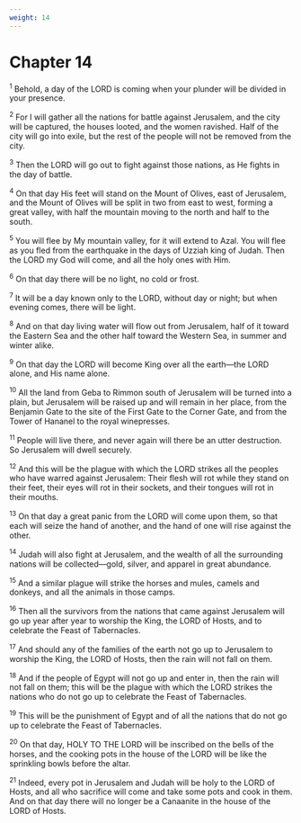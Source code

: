 ```yaml
---
weight: 14
---
```


# Chapter 14

<sup>1</sup> Behold, a day of the LORD is coming when your plunder will be divided in your presence. 

<sup>2</sup> For I will gather all the nations for battle against Jerusalem, and the city will be captured, the houses looted, and the women ravished. Half of the city will go into exile, but the rest of the people will not be removed from the city. 

<sup>3</sup> Then the LORD will go out to fight against those nations, as He fights in the day of battle. 

<sup>4</sup> On that day His feet will stand on the Mount of Olives, east of Jerusalem, and the Mount of Olives will be split in two from east to west, forming a great valley, with half the mountain moving to the north and half to the south. 

<sup>5</sup> You will flee by My mountain valley, for it will extend to Azal. You will flee as you fled from the earthquake in the days of Uzziah king of Judah. Then the LORD my God will come, and all the holy ones with Him. 

<sup>6</sup> On that day there will be no light, no cold or frost. 

<sup>7</sup> It will be a day known only to the LORD, without day or night; but when evening comes, there will be light. 

<sup>8</sup> And on that day living water will flow out from Jerusalem, half of it toward the Eastern Sea and the other half toward the Western Sea, in summer and winter alike. 

<sup>9</sup> On that day the LORD will become King over all the earth—the LORD alone, and His name alone. 

<sup>10</sup> All the land from Geba to Rimmon south of Jerusalem will be turned into a plain, but Jerusalem will be raised up and will remain in her place, from the Benjamin Gate to the site of the First Gate to the Corner Gate, and from the Tower of Hananel to the royal winepresses. 

<sup>11</sup> People will live there, and never again will there be an utter destruction. So Jerusalem will dwell securely. 

<sup>12</sup> And this will be the plague with which the LORD strikes all the peoples who have warred against Jerusalem: Their flesh will rot while they stand on their feet, their eyes will rot in their sockets, and their tongues will rot in their mouths. 

<sup>13</sup> On that day a great panic from the LORD will come upon them, so that each will seize the hand of another, and the hand of one will rise against the other. 

<sup>14</sup> Judah will also fight at Jerusalem, and the wealth of all the surrounding nations will be collected—gold, silver, and apparel in great abundance. 

<sup>15</sup> And a similar plague will strike the horses and mules, camels and donkeys, and all the animals in those camps. 

<sup>16</sup> Then all the survivors from the nations that came against Jerusalem will go up year after year to worship the King, the LORD of Hosts, and to celebrate the Feast of Tabernacles. 

<sup>17</sup> And should any of the families of the earth not go up to Jerusalem to worship the King, the LORD of Hosts, then the rain will not fall on them. 

<sup>18</sup> And if the people of Egypt will not go up and enter in, then the rain will not fall on them; this will be the plague with which the LORD strikes the nations who do not go up to celebrate the Feast of Tabernacles. 

<sup>19</sup> This will be the punishment of Egypt and of all the nations that do not go up to celebrate the Feast of Tabernacles. 

<sup>20</sup> On that day, HOLY TO THE LORD will be inscribed on the bells of the horses, and the cooking pots in the house of the LORD will be like the sprinkling bowls before the altar. 

<sup>21</sup> Indeed, every pot in Jerusalem and Judah will be holy to the LORD of Hosts, and all who sacrifice will come and take some pots and cook in them. And on that day there will no longer be a Canaanite in the house of the LORD of Hosts.

